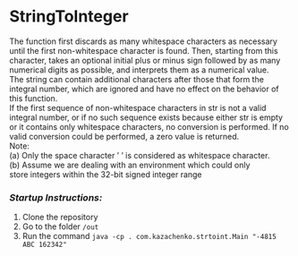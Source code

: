 # StringToInteger
The function first discards as many whitespace characters as necessary
until the first non-whitespace character is found. Then, starting from
this character, takes an optional initial plus or minus sign followed by as
many numerical digits as possible, and interprets them as a numerical
value.<br>
The string can contain additional characters after those that form the
integral number, which are ignored and have no effect on the behavior
of this function.<br>
If the first sequence of non-whitespace characters in str is not a valid
integral number, or if no such sequence exists because either str is empty
or it contains only whitespace characters, no conversion is performed.
If no valid conversion could be performed, a zero value is returned.<br>
Note:<br>
(a) Only the space character ’ ’ is considered as whitespace character.<br>
(b) Assume we are dealing with an environment which could only<br>
store integers within the 32-bit signed integer range<br>

### _Startup Instructions:_
1. Clone the repository
2. Go to the folder `/out`
3. Run the command `java -cp . com.kazachenko.strtoint.Main "-4815 ABC 162342"`
